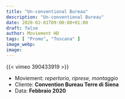 ```yaml
---
title: "Un-conventional Bureau"
description: "Un-conventional Bureau"
date: 2020-02-01T09:00:00+01:00
draft: false
author: Moviement HD
tags: [ "Promo", "Toscana" ]
image_webp:
image:
---
```


{{< vimeo 390433919 >}}
<br>

- Moviement: *repertorio, riprese, montaggio*
- Cliente: **Convention Bureau Terre di Siena**
- Data: **Febbraio 2020**
